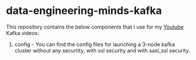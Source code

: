 # data-engineering-minds-kafka
This repository contains the below components that I use for my [Youtube](https://www.youtube.com/channel/UCya8wCkH9PSQQgT-50ohYvQ) Kafka videos:
1. config - You can find the config files for launching a 3-node kafka cluster without any securtity, with ssl security and with sasl_ssl security.
